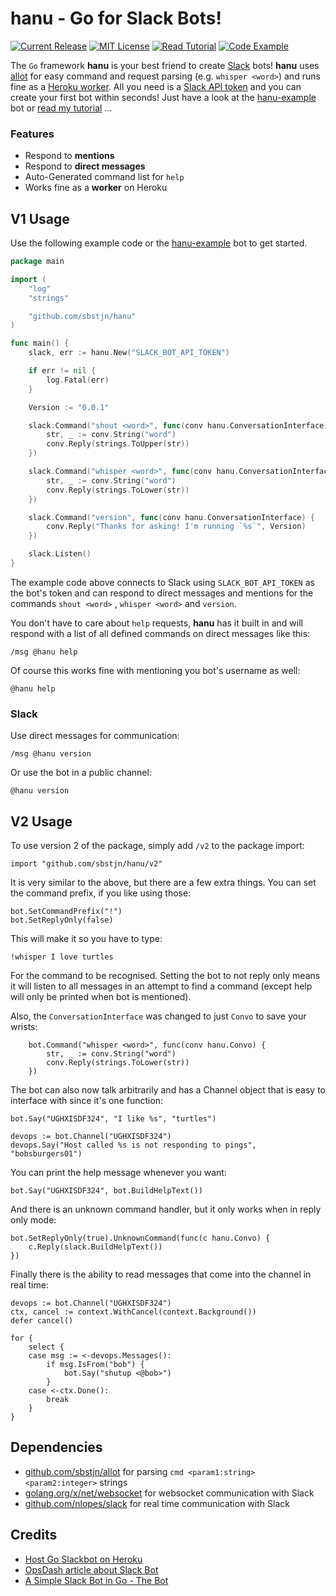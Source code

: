 # hanu - Go for Slack Bots!

[![Current Release](https://badgen.now.sh/github/release/sbstjn/hanu)](https://github.com/sbstjn/hanu/releases)
[![MIT License](https://badgen.now.sh/badge/License/MIT/blue)](https://github.com/sbstjn/hanu/blob/master/LICENSE.md)
[![Read Tutorial](https://badgen.now.sh/badge/Read/Tutorial/orange)](https://sbstjn.com/host-golang-slackbot-on-heroku-with-hanu.html)
[![Code Example](https://badgen.now.sh/badge/Code/Example/cyan)](https://github.com/sbstjn/hanu-example)

The `Go` framework **hanu** is your best friend to create [Slack](https://slackhq.com) bots! **hanu** uses [allot](https://github.com/sbstjn/allot) for easy command and request parsing (e.g. `whisper <word>`) and runs fine as a [Heroku worker](https://devcenter.heroku.com/articles/background-jobs-queueing). All you need is a [Slack API token](https://api.slack.com/bot-users) and you can create your first bot within seconds! Just have a look at the [hanu-example](https://github.com/sbstjn/hanu-example) bot or [read my tutorial](https://sbstjn.com/host-golang-slackbot-on-heroku-with-hanu.html) …

### Features

- Respond to **mentions**
- Respond to **direct messages**
- Auto-Generated command list for `help`
- Works fine as a **worker** on Heroku

## V1 Usage

Use the following example code or the [hanu-example](https://github.com/sbstjn/hanu-example) bot to get started.

```go
package main

import (
	"log"
	"strings"

	"github.com/sbstjn/hanu"
)

func main() {
	slack, err := hanu.New("SLACK_BOT_API_TOKEN")

	if err != nil {
		log.Fatal(err)
	}

	Version := "0.0.1"

	slack.Command("shout <word>", func(conv hanu.ConversationInterface) {
		str, _ := conv.String("word")
		conv.Reply(strings.ToUpper(str))
	})

	slack.Command("whisper <word>", func(conv hanu.ConversationInterface) {
		str, _ := conv.String("word")
		conv.Reply(strings.ToLower(str))
	})

	slack.Command("version", func(conv hanu.ConversationInterface) {
		conv.Reply("Thanks for asking! I'm running `%s`", Version)
	})

	slack.Listen()
}
```

The example code above connects to Slack using `SLACK_BOT_API_TOKEN` as the bot's token and can respond to direct messages and mentions for the commands `shout <word>` , `whisper <word>` and `version`.

You don't have to care about `help` requests, **hanu** has it built in and will respond with a list of all defined commands on direct messages like this:

```
/msg @hanu help
```

Of course this works fine with mentioning you bot's username as well:

```
@hanu help
```

### Slack

Use direct messages for communication:

```
/msg @hanu version
```

Or use the bot in a public channel:

```
@hanu version
```

## V2 Usage

To use version 2 of the package, simply add `/v2` to the package import:

    import "github.com/sbstjn/hanu/v2"

It is very similar to the above, but there are a few extra things.  You can set the
command prefix, if you like using those:

```
bot.SetCommandPrefix("!")
bot.SetReplyOnly(false)
```

This will make it so you have to type:

```
!whisper I love turtles
```

For the command to be recognised.  Setting the bot to not reply only means it will listen to
all messages in an attempt to find a command (except help will only be printed when bot is mentioned).

Also, the `ConversationInterface` was changed to just `Convo` to save your wrists:

```
	bot.Command("whisper <word>", func(conv hanu.Convo) {
		str, _ := conv.String("word")
		conv.Reply(strings.ToLower(str))
	})
```

The bot can also now talk arbitrarily and has a Channel object that is easy to
interface with since it's one function:

```
bot.Say("UGHXISDF324", "I like %s", "turtles")

devops := bot.Channel("UGHXISDF324")
devops.Say("Host called %s is not responding to pings", "bobsburgers01")
```

You can print the help message whenever you want:

```
bot.Say("UGHXISDF324", bot.BuildHelpText())
```

And there is an unknown command handler, but it only works when in reply only mode:

```
bot.SetReplyOnly(true).UnknownCommand(func(c hanu.Convo) {
	c.Reply(slack.BuildHelpText())
})
```

Finally there is the ability to read messages that come into the channel in real time:

```
devops := bot.Channel("UGHXISDF324")
ctx, cancel := context.WithCancel(context.Background())
defer cancel()

for {
	select {
	case msg := <-devops.Messages():
		if msg.IsFrom("bob") {
			bot.Say("shutup <@bob>")
		}
	case <-ctx.Done():
		break
	}
}
```

## Dependencies

- [github.com/sbstjn/allot](https://github.com/sbstjn/allot) for parsing `cmd <param1:string> <param2:integer>` strings
- [golang.org/x/net/websocket](http://golang.org/x/net/websocket) for websocket communication with Slack
- [github.com/nlopes/slack](http://github.com/nlopes/slack) for real time communication with Slack

## Credits

- [Host Go Slackbot on Heroku](https://sbstjn.com/host-golang-slackbot-on-heroku-with-hanu.html)
- [OpsDash article about Slack Bot](https://www.opsdash.com/blog/slack-bot-in-golang.html)
- [A Simple Slack Bot in Go - The Bot](ttps://dev.to/shindakun/a-simple-slack-bot-in-go---the-bot-4olg)